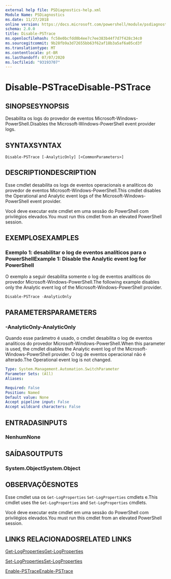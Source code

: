 ```yaml
---
external help file: PSDiagnostics-help.xml
Module Name: PSDiagnostics
ms.date: 11/27/2018
online version: https://docs.microsoft.com/powershell/module/psdiagnostics/disable-pstrace?view=powershell-5.1&WT.mc_id=ps-gethelp
schema: 2.0.0
title: Disable-PSTrace
ms.openlocfilehash: fc58e0bcfdd0b4ee7c7ee383b44f7d7f428c34c0
ms.sourcegitcommit: 9b28fb9a3d72655bb63f62af18b3a5af6a05cd3f
ms.translationtype: MT
ms.contentlocale: pt-BR
ms.lasthandoff: 07/07/2020
ms.locfileid: "93193707"
---
```

# <span data-ttu-id="fef14-102">Disable-PSTrace</span><span class="sxs-lookup"><span data-stu-id="fef14-102">Disable-PSTrace</span></span>

## <span data-ttu-id="fef14-103">SINOPSE</span><span class="sxs-lookup"><span data-stu-id="fef14-103">SYNOPSIS</span></span>
<span data-ttu-id="fef14-104">Desabilita os logs do provedor de eventos Microsoft-Windows-PowerShell.</span><span class="sxs-lookup"><span data-stu-id="fef14-104">Disables the Microsoft-Windows-PowerShell event provider logs.</span></span>

## <span data-ttu-id="fef14-105">SYNTAX</span><span class="sxs-lookup"><span data-stu-id="fef14-105">SYNTAX</span></span>

```
Disable-PSTrace [-AnalyticOnly] [<CommonParameters>]
```

## <span data-ttu-id="fef14-106">DESCRIPTION</span><span class="sxs-lookup"><span data-stu-id="fef14-106">DESCRIPTION</span></span>

<span data-ttu-id="fef14-107">Esse cmdlet desabilita os logs de eventos operacionais e analíticos do provedor de eventos Microsoft-Windows-PowerShell.</span><span class="sxs-lookup"><span data-stu-id="fef14-107">This cmdlet disables the Operational and Analytic event logs of the Microsoft-Windows-PowerShell event provider.</span></span>

<span data-ttu-id="fef14-108">Você deve executar este cmdlet em uma sessão do PowerShell com privilégios elevados.</span><span class="sxs-lookup"><span data-stu-id="fef14-108">You must run this cmdlet from an elevated PowerShell session.</span></span>

## <span data-ttu-id="fef14-109">EXEMPLOS</span><span class="sxs-lookup"><span data-stu-id="fef14-109">EXAMPLES</span></span>

### <span data-ttu-id="fef14-110">Exemplo 1: desabilitar o log de eventos analíticos para o PowerShell</span><span class="sxs-lookup"><span data-stu-id="fef14-110">Example 1: Disable the Analytic event log for PowerShell</span></span>

<span data-ttu-id="fef14-111">O exemplo a seguir desabilita somente o log de eventos analíticos do provedor Microsoft-Windows-PowerShell.</span><span class="sxs-lookup"><span data-stu-id="fef14-111">The following example disables only the Analytic event log of the Microsoft-Windows-PowerShell provider.</span></span>

```powershell
Disable-PSTrace -AnalyticOnly
```

## <span data-ttu-id="fef14-112">PARAMETERS</span><span class="sxs-lookup"><span data-stu-id="fef14-112">PARAMETERS</span></span>

### <span data-ttu-id="fef14-113">-AnalyticOnly</span><span class="sxs-lookup"><span data-stu-id="fef14-113">-AnalyticOnly</span></span>

<span data-ttu-id="fef14-114">Quando esse parâmetro é usado, o cmdlet desabilita o log de eventos analíticos do provedor Microsoft-Windows-PowerShell.</span><span class="sxs-lookup"><span data-stu-id="fef14-114">When this parameter is used, the cmdlet disables the Analytic event log of the Microsoft-Windows-PowerShell provider.</span></span> <span data-ttu-id="fef14-115">O log de eventos operacional não é alterado.</span><span class="sxs-lookup"><span data-stu-id="fef14-115">The Operational event log is not changed.</span></span>

```yaml
Type: System.Management.Automation.SwitchParameter
Parameter Sets: (All)
Aliases:

Required: False
Position: Named
Default value: None
Accept pipeline input: False
Accept wildcard characters: False
```

## <span data-ttu-id="fef14-116">ENTRADAS</span><span class="sxs-lookup"><span data-stu-id="fef14-116">INPUTS</span></span>

### <span data-ttu-id="fef14-117">Nenhum</span><span class="sxs-lookup"><span data-stu-id="fef14-117">None</span></span>

## <span data-ttu-id="fef14-118">SAÍDAS</span><span class="sxs-lookup"><span data-stu-id="fef14-118">OUTPUTS</span></span>

### <span data-ttu-id="fef14-119">System.Object</span><span class="sxs-lookup"><span data-stu-id="fef14-119">System.Object</span></span>

## <span data-ttu-id="fef14-120">OBSERVAÇÕES</span><span class="sxs-lookup"><span data-stu-id="fef14-120">NOTES</span></span>

<span data-ttu-id="fef14-121">Esse cmdlet usa os `Get-LogProperties` `Set-LogProperties` cmdlets e.</span><span class="sxs-lookup"><span data-stu-id="fef14-121">This cmdlet uses the `Get-LogProperties` and `Set-LogProperties` cmdlets.</span></span>

<span data-ttu-id="fef14-122">Você deve executar este cmdlet em uma sessão do PowerShell com privilégios elevados.</span><span class="sxs-lookup"><span data-stu-id="fef14-122">You must run this cmdlet from an elevated PowerShell session.</span></span>

## <span data-ttu-id="fef14-123">LINKS RELACIONADOS</span><span class="sxs-lookup"><span data-stu-id="fef14-123">RELATED LINKS</span></span>

[<span data-ttu-id="fef14-124">Get-LogProperties</span><span class="sxs-lookup"><span data-stu-id="fef14-124">Get-LogProperties</span></span>](Get-LogProperties.md)

[<span data-ttu-id="fef14-125">Set-LogProperties</span><span class="sxs-lookup"><span data-stu-id="fef14-125">Set-LogProperties</span></span>](Set-LogProperties.md)

[<span data-ttu-id="fef14-126">Enable-PSTrace</span><span class="sxs-lookup"><span data-stu-id="fef14-126">Enable-PSTrace</span></span>](Enable-PSTrace.md)
